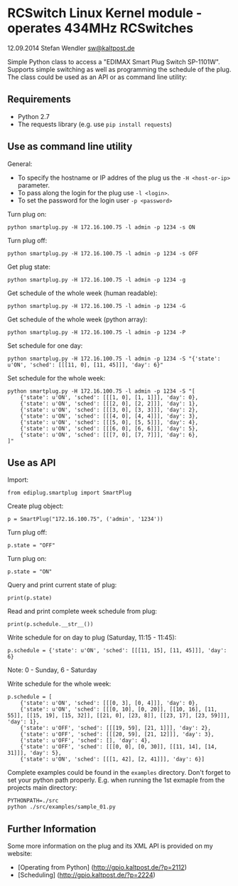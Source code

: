 RCSwitch Linux Kernel module - operates 434MHz RCSwitches
=========================================================
12.09.2014 Stefan Wendler
sw@kaltpost.de

Simple Python class to access a "EDIMAX Smart Plug Switch SP-1101W". Supports simple switching as well as programming
the schedule of the plug. The class could be used as an API or as command line utility: 


Requirements
------------

* Python 2.7
* The requests library (e.g. use `pip install requests`)


Use as command line utility
---------------------------

General: 

* To specify the hostname or IP addres of the plug us the `-H <host-or-ip>` parameter. 
* To pass along the login for the plug use `-l <login>`.
* To set the password for the login user `-p <password>`

Turn plug on:

    python smartplug.py -H 172.16.100.75 -l admin -p 1234 -s ON

Turn plug off:

    python smartplug.py -H 172.16.100.75 -l admin -p 1234 -s OFF

Get plug state:

    python smartplug.py -H 172.16.100.75 -l admin -p 1234 -g

Get schedule of the whole week (human readable):

    python smartplug.py -H 172.16.100.75 -l admin -p 1234 -G

Get schedule of the whole week (python array):

    python smartplug.py -H 172.16.100.75 -l admin -p 1234 -P

Set schedule for one day:

    python smartplug.py -H 172.16.100.75 -l admin -p 1234 -S "{'state': u'ON', 'sched': [[[11, 0], [11, 45]]], 'day': 6}"

Set schedule for the whole week:

    python smartplug.py -H 172.16.100.75 -l admin -p 1234 -S "[
        {'state': u'ON', 'sched': [[[1, 0], [1, 1]]], 'day': 0},
        {'state': u'ON', 'sched': [[[2, 0], [2, 2]]], 'day': 1},
        {'state': u'ON', 'sched': [[[3, 0], [3, 3]]], 'day': 2},
        {'state': u'ON', 'sched': [[[4, 0], [4, 4]]], 'day': 3},
        {'state': u'ON', 'sched': [[[5, 0], [5, 5]]], 'day': 4},
        {'state': u'ON', 'sched': [[[6, 0], [6, 6]]], 'day': 5},
        {'state': u'ON', 'sched': [[[7, 0], [7, 7]]], 'day': 6},
    ]"


Use as API
----------

Import: 

    from ediplug.smartplug import SmartPlug
    
Create plug object: 

    p = SmartPlug("172.16.100.75", ('admin', '1234'))

Turn plug off: 

    p.state = "OFF"

Turn plug on:

    p.state = "ON"

Query and print current state of plug:

    print(p.state)

Read and print complete week schedule from plug:

    print(p.schedule.__str__())

Write schedule for on day to plug (Saturday, 11:15 - 11:45):

    p.schedule = {'state': u'ON', 'sched': [[[11, 15], [11, 45]]], 'day': 6}

Note: 0 - Sunday, 6 - Saturday

Write schedule for the whole week:

    p.schedule = [
        {'state': u'ON', 'sched': [[[0, 3], [0, 4]]], 'day': 0},
        {'state': u'ON', 'sched': [[[0, 10], [0, 20]], [[10, 16], [11, 55]], [[15, 19], [15, 32]], [[21, 0], [23, 8]], [[23, 17], [23, 59]]], 'day': 1},
        {'state': u'OFF', 'sched': [[[19, 59], [21, 1]]], 'day': 2},
        {'state': u'OFF', 'sched': [[[20, 59], [21, 12]]], 'day': 3},
        {'state': u'OFF', 'sched': [], 'day': 4},
        {'state': u'OFF', 'sched': [[[0, 0], [0, 30]], [[11, 14], [14, 31]]], 'day': 5},
        {'state': u'ON', 'sched': [[[1, 42], [2, 41]]], 'day': 6}]


Complete examples could be found in the `examples` directory. Don't forget to set your python path properly. E.g. when
running the 1st exmaple from the projects main directory:

    PYTHONPATH=./src
    python ./src/examples/sample_01.py
    

Further Information
-------------------

Some more information on the plug and its XML API is provided on my website:

* [Operating from Python] (http://gpio.kaltpost.de/?p=2112)
* [Scheduling] (http://gpio.kaltpost.de/?p=2224)



